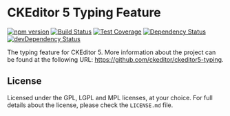 CKEditor 5 Typing Feature
========================================

[![npm version](https://badge.fury.io/js/%40ckeditor%2Fckeditor5-typing.svg)](https://www.npmjs.com/package/@ckeditor/ckeditor5-typing)
[![Build Status](https://travis-ci.org/ckeditor/ckeditor5-typing.svg?branch=master)](https://travis-ci.org/ckeditor/ckeditor5-typing)
[![Test Coverage](https://codeclimate.com/github/ckeditor/ckeditor5-typing/badges/coverage.svg)](https://codeclimate.com/github/ckeditor/ckeditor5-typing/coverage)
[![Dependency Status](https://david-dm.org/ckeditor/ckeditor5-typing/status.svg)](https://david-dm.org/ckeditor/ckeditor5-typing)
[![devDependency Status](https://david-dm.org/ckeditor/ckeditor5-typing/dev-status.svg)](https://david-dm.org/ckeditor/ckeditor5-typing?type=dev)

The typing feature for CKEditor 5. More information about the project can be found at the following URL: <https://github.com/ckeditor/ckeditor5-typing>.

## License

Licensed under the GPL, LGPL and MPL licenses, at your choice. For full details about the license, please check the `LICENSE.md` file.
